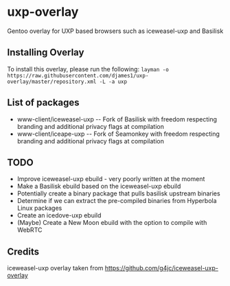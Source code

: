 # uxp-overlay
Gentoo overlay for UXP based browsers such as iceweasel-uxp and Basilisk

## Installing Overlay
To install this overlay, please run the following:
`layman -o https://raw.githubusercontent.com/djames1/uxp-overlay/master/repository.xml -L -a uxp`

## List of packages
- www-client/iceweasel-uxp
-- Fork of Basilisk with freedom respecting branding and additional privacy flags at compilation
- www-client/iceape-uxp
-- Fork of Seamonkey with freedom respecting branding and additional privacy flags at compilation

## TODO
- Improve iceweasel-uxp ebuild - very poorly written at the moment
- Make a Basilisk ebuild based on the iceweasel-uxp ebuild
- Potentially create a binary package that pulls basilisk upstream binaries
- Determine if we can extract the pre-compiled binaries from Hyperbola Linux packages
- Create an icedove-uxp ebuild
- (Maybe) Create a New Moon ebuild with the option to compile with WebRTC 

## Credits
iceweasel-uxp overlay taken from https://github.com/g4jc/iceweasel-uxp-overlay
